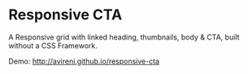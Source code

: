 # Responsive CTA

A Responsive grid with linked heading, thumbnails, body & CTA, built without a CSS Framework.

Demo: http://avireni.github.io/responsive-cta
